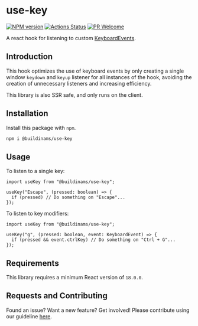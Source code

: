 # use-key

[![NPM version][npm-image]][npm-url]
[![Actions Status][ci-image]][ci-url]
[![PR Welcome][npm-downloads-image]][npm-downloads-url]

A react hook for listening to custom [KeyboardEvents](https://developer.mozilla.org/en-US/docs/Web/API/KeyboardEvent/code).

## Introduction

This hook optimizes the use of keyboard events by only creating a single window `keydown` and `keyup` listener for all instances of the hook, avoiding the creation of unnecessary listeners and increasing efficiency.

This library is also SSR safe, and only runs on the client.

## Installation

Install this package with `npm`.

```bash
npm i @buildinams/use-key
```

## Usage

To listen to a single key:

```tsx
import useKey from "@buildinams/use-key";

useKey("Escape", (pressed: boolean) => {
  if (pressed) // Do something on "Escape"...
});
```

To listen to key modifiers:

```tsx
import useKey from "@buildinams/use-key";

useKey("g", (pressed: boolean, event: KeyboardEvent) => {
  if (pressed && event.ctrlKey) // Do something on "Ctrl + G"...
});
```

## Requirements

This library requires a minimum React version of `18.0.0`.

## Requests and Contributing

Found an issue? Want a new feature? Get involved! Please contribute using our guideline [here](https://github.com/buildinamsterdam/use-key/blob/main/CONTRIBUTING.md).

[npm-image]: https://img.shields.io/npm/v/@buildinams/use-key.svg?style=flat-square&logo=react
[npm-url]: https://npmjs.org/package/@buildinams/use-key
[ci-image]: https://github.com/buildinamsterdam/use-key/actions/workflows/test.yml/badge.svg
[ci-url]: https://github.com/buildinamsterdam/use-key/actions
[npm-downloads-image]: https://img.shields.io/npm/dm/@buildinams/use-key.svg
[npm-downloads-url]: https://npmcharts.com/compare/@buildinams/use-key?minimal=true
